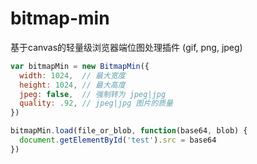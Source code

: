 # bitmap-min
基于canvas的轻量级浏览器端位图处理插件 (gif, png, jpeg)

```javascript
var bitmapMin = new BitmapMin({
  width: 1024,  // 最大宽度
  height: 1024, // 最大高度
  jpeg: false,  // 强制转为 jpeg|jpg
  quality: .92, // jpeg|jpg 图片的质量
})

bitmapMin.load(file_or_blob, function(base64, blob) {
  document.getElementById('test').src = base64
})
```
